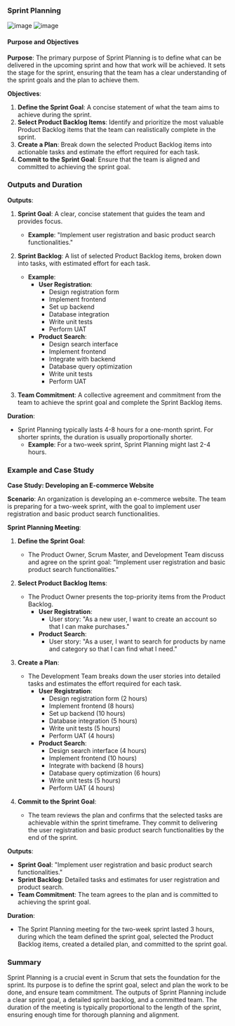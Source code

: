 
### Sprint Planning
![image](https://github.com/kmitsolution/SDLC/assets/84008107/5276c155-7bd9-4a78-a881-e8c86b8acd7e)
![image](https://github.com/kmitsolution/SDLC/assets/84008107/297c0071-1b48-49c9-8123-7df94cf7238f)


#### Purpose and Objectives
**Purpose**:
The primary purpose of Sprint Planning is to define what can be delivered in the upcoming sprint and how that work will be achieved. It sets the stage for the sprint, ensuring that the team has a clear understanding of the sprint goals and the plan to achieve them.

**Objectives**:
1. **Define the Sprint Goal**: A concise statement of what the team aims to achieve during the sprint.
2. **Select Product Backlog Items**: Identify and prioritize the most valuable Product Backlog items that the team can realistically complete in the sprint.
3. **Create a Plan**: Break down the selected Product Backlog items into actionable tasks and estimate the effort required for each task.
4. **Commit to the Sprint Goal**: Ensure that the team is aligned and committed to achieving the sprint goal.

### Outputs and Duration

**Outputs**:
1. **Sprint Goal**: A clear, concise statement that guides the team and provides focus.
   - **Example**: "Implement user registration and basic product search functionalities."

2. **Sprint Backlog**: A list of selected Product Backlog items, broken down into tasks, with estimated effort for each task.
   - **Example**:
     - **User Registration**:
       - Design registration form
       - Implement frontend
       - Set up backend
       - Database integration
       - Write unit tests
       - Perform UAT
     - **Product Search**:
       - Design search interface
       - Implement frontend
       - Integrate with backend
       - Database query optimization
       - Write unit tests
       - Perform UAT

3. **Team Commitment**: A collective agreement and commitment from the team to achieve the sprint goal and complete the Sprint Backlog items.

**Duration**:
- Sprint Planning typically lasts 4-8 hours for a one-month sprint. For shorter sprints, the duration is usually proportionally shorter.
  - **Example**: For a two-week sprint, Sprint Planning might last 2-4 hours.

### Example and Case Study

**Case Study: Developing an E-commerce Website**

**Scenario**: An organization is developing an e-commerce website. The team is preparing for a two-week sprint, with the goal to implement user registration and basic product search functionalities.

**Sprint Planning Meeting**:

1. **Define the Sprint Goal**:
   - The Product Owner, Scrum Master, and Development Team discuss and agree on the sprint goal: "Implement user registration and basic product search functionalities."

2. **Select Product Backlog Items**:
   - The Product Owner presents the top-priority items from the Product Backlog.
     - **User Registration**: 
       - User story: "As a new user, I want to create an account so that I can make purchases."
     - **Product Search**: 
       - User story: "As a user, I want to search for products by name and category so that I can find what I need."

3. **Create a Plan**:
   - The Development Team breaks down the user stories into detailed tasks and estimates the effort required for each task.
     - **User Registration**:
       - Design registration form (2 hours)
       - Implement frontend (8 hours)
       - Set up backend (10 hours)
       - Database integration (5 hours)
       - Write unit tests (5 hours)
       - Perform UAT (4 hours)
     - **Product Search**:
       - Design search interface (4 hours)
       - Implement frontend (10 hours)
       - Integrate with backend (8 hours)
       - Database query optimization (6 hours)
       - Write unit tests (5 hours)
       - Perform UAT (4 hours)

4. **Commit to the Sprint Goal**:
   - The team reviews the plan and confirms that the selected tasks are achievable within the sprint timeframe. They commit to delivering the user registration and basic product search functionalities by the end of the sprint.

**Outputs**:
- **Sprint Goal**: "Implement user registration and basic product search functionalities."
- **Sprint Backlog**: Detailed tasks and estimates for user registration and product search.
- **Team Commitment**: The team agrees to the plan and is committed to achieving the sprint goal.

**Duration**:
- The Sprint Planning meeting for the two-week sprint lasted 3 hours, during which the team defined the sprint goal, selected the Product Backlog items, created a detailed plan, and committed to the sprint goal.

### Summary
Sprint Planning is a crucial event in Scrum that sets the foundation for the sprint. Its purpose is to define the sprint goal, select and plan the work to be done, and ensure team commitment. The outputs of Sprint Planning include a clear sprint goal, a detailed sprint backlog, and a committed team. The duration of the meeting is typically proportional to the length of the sprint, ensuring enough time for thorough planning and alignment.

